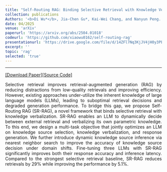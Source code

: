 ```yaml
---
title: "Self-Routing RAG: Binding Selective Retrieval with Knowledge Verbalization"
collection: publications
Authors: '<b>Di Wu*</b>, Jia-Chen Gu*, Kai-Wei Chang, and Nanyun Peng.'
date: 04/2025
venue: 'arXiv'
paperurl: 'https://arxiv.org/abs/2504.01018'
codeurl: 'https://github.com/xiaowu0162/self-routing-rag'
presentationurl: 'https://drive.google.com/file/d/14ZFl7Nq3KjJV4jH0y3PEcuYF-WG1rr0p/view?usp=sharing'
excerpt: ''
topic: 'rag'
selected: 'true'
---
```

---
<a href='https://arxiv.org/pdf/2504.01018.pdf' target="_blank">[Download Paper]</a><a href='https://github.com/xiaowu0162/self-routing-rag' target="_blank">[Source Code]</a>

<p align="justify">
Selective retrieval improves retrieval-augmented generation (RAG) by reducing distractions from low-quality retrievals and improving efficiency. However, existing approaches under-utilize the inherent knowledge of large language models (LLMs), leading to suboptimal retrieval decisions and degraded generation performance. To bridge this gap, we propose Self-Routing RAG (SR-RAG), a novel framework that binds selective retrieval with knowledge verbalization. SR-RAG enables an LLM to dynamically decide between external retrieval and verbalizing its own parametric knowledge. To this end, we design a multi-task objective that jointly optimizes an LLM on knowledge source selection, knowledge verbalization, and response generation. We further introduce dynamic knowledge source inference via nearest neighbor search to improve the accuracy of knowledge source decision under domain shifts. Fine-tuning three LLMs with SR-RAG significantly improves both their response accuracy and inference latency. Compared to the strongest selective retrieval baseline, SR-RAG reduces retrievals by 29% while improving the performance by 5.1%.
</p>
